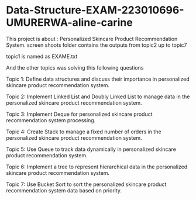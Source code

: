 # Data-Structure-EXAM-223010696-UMURERWA-aline-carine 
This project is about : Personalized Skincare Product Recommendation System. 
screen shoots folder contains the outputs from topic2 up to topic7

topic1 is named as EXAME.txt

And the other topics was solving this following questions

Topic 1: Define data structures and discuss their importance in personalized skincare product recommendation system.

Topic 2: Implement Linked List and Doubly Linked List to manage data in the personalized skincare product recommendation system.

Topic 3: Implement Deque for personalized skincare product recommendation system processing.

Topic 4: Create Stack to manage a fixed number of orders in the personalized skincare product recommendation system.

Topic 5: Use Queue to track data dynamically in personalized skincare product recommendation system.

Topic 6: Implement a tree to represent hierarchical data in the personalized skincare product recommendation system.

Topic 7: Use Bucket Sort to sort the personalized skincare product recommendation system data based on priority.

